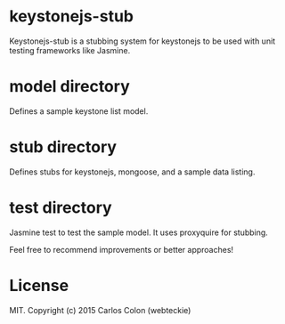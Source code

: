 # keystonejs-stub
Keystonejs-stub is a stubbing system for keystonejs to be used with unit testing frameworks like Jasmine.

# model directory
Defines a sample keystone list model.

# stub directory
Defines stubs for keystonejs, mongoose, and a sample data listing.

# test directory
Jasmine test to test the sample model.  It uses proxyquire for stubbing.


Feel free to recommend improvements or better approaches!


# License

MIT. Copyright (c) 2015 Carlos Colon (webteckie)
